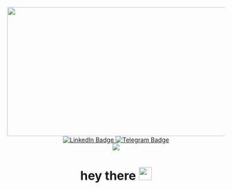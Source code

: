 <!--PREVIEW-->
<div align="center">
  <img src="https://giphy.com/gifs/code-cyberpunk-programming-loIXfNtMm79WGZE0ZL" width="600" height="300"/>
</div>

<!--My Social-->
<div id="badges" align="center">
  <a href="https://www.linkedin.com/in/maksim-mateushev-bab57124b/">
    <img src="https://img.shields.io/badge/-LinkedIn-blue?logo=LinkedIn&logocolor=white&style=for-the-badge" alt="LinkedIn Badge"/>
  </a>
  <a href="https://t.me/GrishaSpit" >
    <img src="https://img.shields.io/badge/Telegram-white?style=for-the-badge&logo=telegram" alt="Telegram Badge"/>
  </a>
</div>

<div id="Profile Views" align="center">
  <img src="https://komarev.com/ghpvc/?username=Killayt&style=for-the-badge&color=lightgrey"" />
</div>

<h1 align="center">
  hey there
  <img src="https://media.giphy.com/media/hvRJCLFzcasrR4ia7z/giphy.gif" width="30px"/>
</h1>


<!--
**Killayt/Killayt** is a ✨ _special_ ✨ repository because its `README.md` (this file) appears on your GitHub profile.

Here are some ideas to get you started:

- 🔭 I’m currently working on ...
- 🌱 I’m currently learning ...
- 👯 I’m looking to collaborate on ...
- 🤔 I’m looking for help with ...
- 💬 Ask me about ...
- 📫 How to reach me: ...
- 😄 Pronouns: ...
- ⚡ Fun fact: ...
-->
